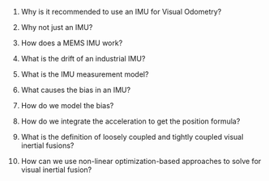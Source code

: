 1. Why is it recommended to use an IMU for Visual Odometry? 

2. Why not just an IMU? 

3. How does a MEMS IMU work? 

4. What is the drift of an industrial IMU? 

5. What is the IMU measurement model?

6. What causes the bias in an IMU? 

7. How do we model the bias? 

8. How do we integrate the acceleration to get the position formula? 

9. What is the definition of loosely coupled and tightly coupled visual inertial fusions? 

10. How can we use non-linear optimization-based approaches to solve for visual inertial fusion?
